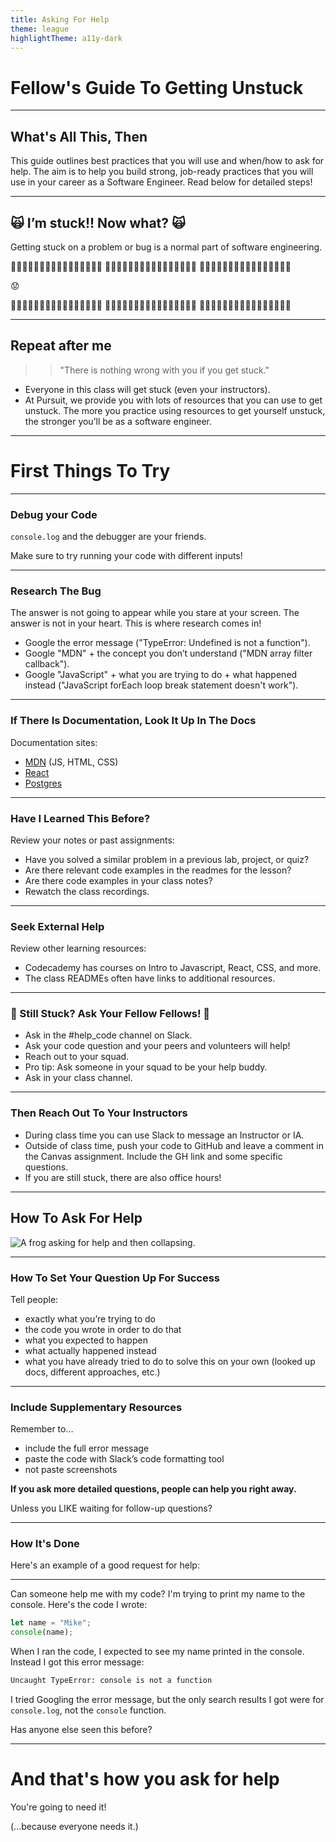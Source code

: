 ```yaml
---
title: Asking For Help
theme: league
highlightTheme: a11y-dark
---
```


<!-- If you want to run this, here are the instructions. -->

# Fellow's Guide To Getting Unstuck

---

## What's All This, Then

This guide outlines best practices that you will use and when/how to ask for help. The aim is to help you build strong, job-ready practices that you will use in your career as a Software Engineer. Read below for detailed steps!

---

## 🙀 I’m stuck!! Now what? 🙀

Getting stuck on a problem or bug is a normal part of software engineering.

🐞🐛🐞🐛🐞🐛🐞🐛🐞🐛🐞🐛🐞🐛🐞🐛
🐞🐛🐞🐛🐞🐛🐞🐛🐞🐛🐞🐛🐞🐛🐞🐛
🐞🐛🐞🐛🐞🐛🐞🐛🐞🐛🐞🐛🐞🐛🐞🐛

😟

🐞🐛🐞🐛🐞🐛🐞🐛🐞🐛🐞🐛🐞🐛🐞🐛
🐞🐛🐞🐛🐞🐛🐞🐛🐞🐛🐞🐛🐞🐛🐞🐛
🐞🐛🐞🐛🐞🐛🐞🐛🐞🐛🐞🐛🐞🐛🐞🐛

---

## Repeat after me

> > "There is nothing wrong with you if you get stuck."

- Everyone in this class will get stuck (even your instructors).
- At Pursuit, we provide you with lots of resources that you can use to get unstuck. The more you practice using resources to get yourself unstuck, the stronger you’ll be as a software engineer.

---

# First Things To Try

---

### Debug your Code

`console.log` and the debugger are your friends.

Make sure to try running your code with different inputs!

---

### Research The Bug

The answer is not going to appear while you stare at your screen. The answer is not in your heart. This is where research comes in!

- Google the error message ("TypeError: Undefined is not a function").
- Google "MDN" + the concept you don’t understand ("MDN array filter callback").
- Google "JavaScript" + what you are trying to do + what happened instead ("JavaScript forEach loop break statement doesn't work").

---

### If There Is Documentation, Look It Up In The Docs

Documentation sites:

- [MDN](https://developer.mozilla.org/en-US/docs/Web) (JS, HTML, CSS)
- [React](https://reactjs.org/)
- [Postgres](https://www.postgresql.org/docs/13/index.html)

---

### Have I Learned This Before?

Review your notes or past assignments:

- Have you solved a similar problem in a previous lab, project, or quiz?
- Are there relevant code examples in the readmes for the lesson?
- Are there code examples in your class notes?
- Rewatch the class recordings.

---

### Seek External Help

Review other learning resources:

- Codecademy has courses on Intro to Javascript, React, CSS, and more.
- The class READMEs often have links to additional resources.

---

### 🚨 Still Stuck? Ask Your Fellow Fellows! 🚨

- Ask in the #help_code channel on Slack.
- Ask your code question and your peers and volunteers will help!
- Reach out to your squad.
- Pro tip: Ask someone in your squad to be your help buddy.
- Ask in your class channel.

---

### Then Reach Out To Your Instructors

- During class time you can use Slack to message an Instructor or IA.
- Outside of class time, push your code to GitHub and leave a comment in the Canvas assignment. Include the GH link and some specific questions.
- If you are still stuck, there are also office hours!

---

## How To Ask For Help

![A frog asking for help and then collapsing.](https://media.giphy.com/media/gw3MYmhxEv8T52ow/giphy.gif?cid=ecf05e47kipirdp6dt4bvs1v6bkjlzjfjl8fzxw9wwx3p7o3&rid=giphy.gif&ct=g)

---

### How To Set Your Question Up For Success

Tell people:

- exactly what you’re trying to do
- the code you wrote in order to do that
- what you expected to happen
- what actually happened instead
- what you have already tried to do to solve this on your own (looked up docs, different approaches, etc.)

---

### Include Supplementary Resources

Remember to…

- include the full error message
- paste the code with Slack’s code formatting tool
- not paste screenshots

**If you ask more detailed questions, people can help you right away.**

Unless you LIKE waiting for follow-up questions?

---

### How It's Done

Here's an example of a good request for help:

---

Can someone help me with my code?
I'm trying to print my name to the console.
Here's the code I wrote:

```js
let name = "Mike";
console(name);
```

When I ran the code, I expected to see my name printed in the console.
Instead I got this error message:

```sh
Uncaught TypeError: console is not a function
```

I tried Googling the error message, but the only search results I got were for `console.log`, not the `console` function.

Has anyone else seen this before?

---

# And that's how you ask for help

You're going to need it!

(...because everyone needs it.)
